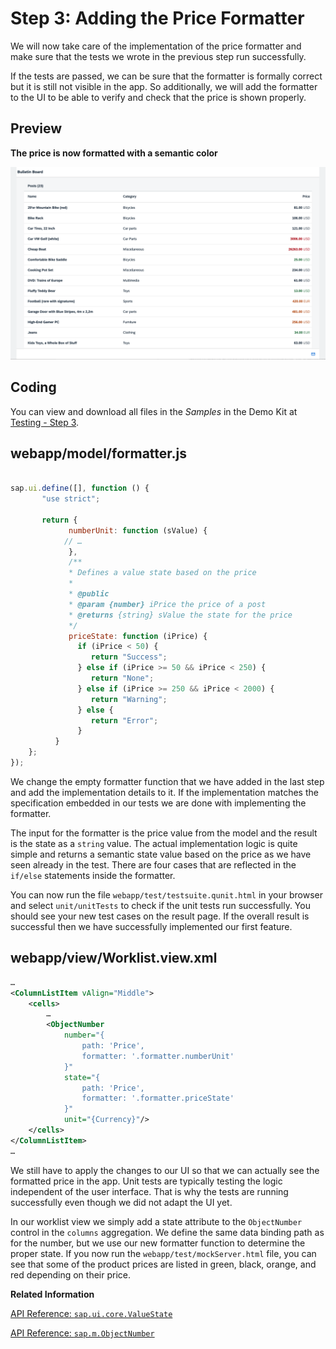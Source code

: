 <!-- loio2bf4892527174264808076be32c1e1b0 -->

# Step 3: Adding the Price Formatter

We will now take care of the implementation of the price formatter and make sure that the tests we wrote in the previous step run successfully.

If the tests are passed, we can be sure that the formatter is formally correct but it is still not visible in the app. So additionally, we will add the formatter to the UI to be able to verify and check that the price is shown properly.



## Preview

  
  
**The price is now formatted with a semantic color**

![](images/Tutorial_Testing_Step_03_436054f.jpg "The price is now formatted with a semantic color")



## Coding

You can view and download all files in the *Samples* in the Demo Kit at [Testing - Step 3](https://ui5.sap.com/#/entity/sap.m.tutorial.testing/sample/sap.m.tutorial.testing.03).



## webapp/model/formatter.js

```js

sap.ui.define([], function () {
	   "use strict";

	   return {
		     numberUnit: function (sValue) {
			// …
		     },
		     /**
		     * Defines a value state based on the price
		     *
		     * @public
		     * @param {number} iPrice the price of a post
		     * @returns {string} sValue the state for the price
		     */
		     priceState: function (iPrice) {
			   if (iPrice < 50) {
				  return "Success";
			   } else if (iPrice >= 50 && iPrice < 250) {
				  return "None";
			   } else if (iPrice >= 250 && iPrice < 2000) {
				  return "Warning";
			   } else {
				  return "Error";
			   }
		  }
	};
});
```

We change the empty formatter function that we have added in the last step and add the implementation details to it. If the implementation matches the specification embedded in our tests we are done with implementing the formatter.

The input for the formatter is the price value from the model and the result is the state as a `string` value. The actual implementation logic is quite simple and returns a semantic state value based on the price as we have seen already in the test. There are four cases that are reflected in the `if/else` statements inside the formatter.

You can now run the file `webapp/test/testsuite.qunit.html` in your browser and select `unit/unitTests` to check if the unit tests run successfully. You should see your new test cases on the result page. If the overall result is successful then we have successfully implemented our first feature.



## webapp/view/Worklist.view.xml

```xml
…
<ColumnListItem vAlign="Middle">
	<cells>
		…
		<ObjectNumber
			number="{
				path: 'Price',
				formatter: '.formatter.numberUnit'
			}"
			state="{
				path: 'Price',
				formatter: '.formatter.priceState'
			}"
			unit="{Currency}"/>
	</cells>
</ColumnListItem>
…
```

We still have to apply the changes to our UI so that we can actually see the formatted price in the app. Unit tests are typically testing the logic independent of the user interface. That is why the tests are running successfully even though we did not adapt the UI yet.

In our worklist view we simply add a state attribute to the `ObjectNumber` control in the `columns` aggregation. We define the same data binding path as for the number, but we use our new formatter function to determine the proper state. If you now run the `webapp/test/mockServer.html` file, you can see that some of the product prices are listed in green, black, orange, and red depending on their price.

**Related Information**  


[API Reference: `sap.ui.core.ValueState`](https://ui5.sap.com/#/api/sap.ui.core.ValueState)

[API Reference: `sap.m.ObjectNumber`](https://ui5.sap.com/#/api/sap.m.ObjectNumber)

